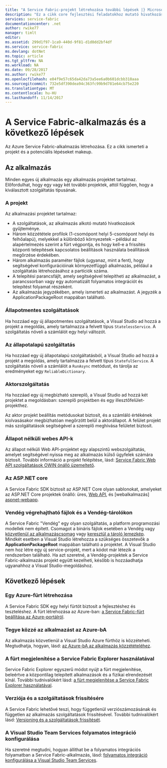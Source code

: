 ```yaml
---
title: "A Service Fabric-projekt létrehozása további lépések |} Microsoft Docs"
description: "Ez a cikk core fejlesztési feladatokhoz mutató hivatkozásokat tartalmaz a Service Fabric"
services: service-fabric
documentationcenter: .net
author: rwike77
manager: timlt
editor: 
ms.assetid: 299d1f97-1ca9-440d-9f81-d1d0dd2bf4df
ms.service: service-fabric
ms.devlang: dotNet
ms.topic: article
ms.tgt_pltfrm: NA
ms.workload: NA
ms.date: 09/28/2017
ms.author: rwike77
ms.openlocfilehash: e04f9e57c65da42da73a5ee6a0b601dcbb318aaa
ms.sourcegitcommit: 732e5df390dea94c363fc99b9d781e64cb75e220
ms.translationtype: MT
ms.contentlocale: hu-HU
ms.lasthandoff: 11/14/2017
---
```

# <a name="your-service-fabric-application-and-next-steps"></a>A Service Fabric-alkalmazás és a következő lépések
Az Azure Service Fabric-alkalmazás létrehozása. Ez a cikk ismerteti a projekt és a potenciális lépéseket makeup.

## <a name="your-application"></a>Az alkalmazás
Minden egyes új alkalmazás egy alkalmazás projektet tartalmaz. Előfordulhat, hogy egy vagy két további projektek, attól függően, hogy a kiválasztott szolgáltatás típusának.

### <a name="the-application-project"></a>A projekt
Az alkalmazási projektet tartalmaz:

* A szolgáltatások, az alkalmazás alkotó mutató hivatkozások gyűjteménye.
* Három közzététele profilok (1-csomópont helyi 5-csomópont helyi és felhőalapú), melyekkel a különböző környezetek – például az alapértelmezés szerint a fürt végpontja, és hogy kell-e a frissítés központi telepítések kapcsolatos beállítások használata beállítások megőrzése érdekében.
* Három alkalmazás paraméter fájlok (ugyanaz, mint a fent), hogy segítségével konfigurációinak környezetfüggő alkalmazás, például a szolgáltatás létrehozásához a partíciók száma.
* A telepítési parancsfájlt, amely segítségével telepítheti az alkalmazást, a parancssorban vagy egy automatizált folyamatos integrációt és telepítést folyamat részeként.
* Az alkalmazás jegyzékében, amely ismerteti az alkalmazást. A jegyzék a ApplicationPackageRoot mappában található.

### <a name="stateless-service"></a>Állapotmentes szolgáltatások
Ha hozzáad egy új állapotmentes szolgáltatások, a Visual Studio ad hozzá a projekt a megoldás, amely tartalmazza a felvett típus `StatelessService`. A szolgáltatás növeli a számlálót egy helyi változót.

### <a name="stateful-service"></a>Az állapotalapú szolgáltatás
Ha hozzáad egy új állapotalapú szolgáltatásból, a Visual Studio ad hozzá a projekt a megoldás, amely tartalmazza a felvett típus `StatefulService`. A szolgáltatás növeli a számlálót a `RunAsync` metódust, és tárolja az eredményeket egy `ReliableDictionary`.

### <a name="actor-service"></a>Aktorszolgáltatás
Ha hozzáad egy új megbízható szereplő, a Visual Studio ad hozzá két projektet a megoldásban: szereplő projektben és egy illesztőfelület-projekthez.

Az aktor projekt beállítás metódusokat biztosít, és a számláló értékének kiolvasásakor megbízhatóan megőrzött belül a aktorállapot. A felület projekt más szolgáltatások segítségével a szereplő meghívása felületet biztosít.

### <a name="stateless-web-api"></a>Állapot nélküli webes API-k
Az állapot nélküli Web API-projektet egy alapszintű webszolgáltatás, amelyet segítségével nyissa meg az alkalmazás külső ügyfelek számára biztosít. További információ a projekt felépítése, lásd: [Service Fabric Web API szolgáltatások OWIN önálló üzemeltető](service-fabric-reliable-services-communication-webapi.md).


### <a name="aspnet-core"></a>Az ASP.NET core
A Service Fabric SDK biztosít az ASP.NET Core olyan sablonokat, amelyeket az ASP.NET Core projektek önálló: üres, [Web API][aspnet-webapi], és [webalkalmazás] [aspnet-webapp].

### <a name="guest-executables-and-guest-containers"></a>Vendég végrehajtható fájlok és a Vendég-tárolókon

A Service Fabric "Vendég" egy olyan szolgáltatás, a platform programozási modellek nem épített. Csomagot a bináris fájlok esetében a Vendég vagy [közvetlenül az alkalmazáscsomag](service-fabric-deploy-existing-app.md) vagy [keresztül a tároló lemezkép](service-fabric-deploy-container.md). Mindkét esetben a Visual Studio létrehozza a szükséges összetevők a **ApplicationPackageRoot** mappában található a projektet. A Visual Studio nem hoz létre egy új service-projekt, mert a kódot már létezik a rendszerben található. Ha azt szeretné, a Vendég-projektek a Service Fabric-alkalmazás projekt együtt kezelheti, később is hozzáadhatja ugyanahhoz a Visual Studio-megoldáshoz.

## <a name="next-steps"></a>Következő lépések
### <a name="create-an-azure-cluster"></a>Egy Azure-fürt létrehozása
A Service Fabric SDK egy helyi fürtöt biztosít a fejlesztéshez és teszteléshez. A fürt létrehozása az Azure-ban: [a Service Fabric-fürt beállítása az Azure-portálról][create-cluster-in-portal].

### <a name="publish-your-application-to-azure"></a>Tegye közzé az alkalmazást az Azure-bA
Az alkalmazás közvetlenül a Visual Studio Azure fürthöz is közzéteheti. Megtudhatja, hogyan, lásd: [az Azure-bA az alkalmazás közzétételéhez][publish-app-to-azure].

### <a name="use-service-fabric-explorer-to-visualize-your-cluster"></a>A fürt megjelenítése a Service Fabric Explorer használatával
Service Fabric Explorer egyszerű módot nyújt a fürt megjelenítése, beleértve a központilag telepített alkalmazások és a fizikai elrendezését kínál. További tudnivalókért lásd: [a fürt megjelenítése a Service Fabric Explorer használatával][visualize-with-sfx].

### <a name="version-and-upgrade-your-services"></a>Verziója és a szolgáltatások frissítésére
A Service Fabric lehetővé teszi, hogy függetlenül verziószámozásának és független az alkalmazás szolgáltatások frissítésével. További tudnivalókért lásd: [Versioning és a szolgáltatások frissítését][app-upgrade-tutorial].

### <a name="configure-continuous-integration-with-visual-studio-team-services"></a>A Visual Studio Team Services folyamatos integráció konfigurálása
Ha szeretné megtudni, hogyan állíthat be a folyamatos integrációs folyamatban a Service Fabric-alkalmazás, lásd: [folyamatos integráció konfigurálása a Visual Studio Team Services][ci-with-vso].

<!-- Links -->
[add-web-frontend]: service-fabric-add-a-web-frontend.md
[create-cluster-in-portal]: service-fabric-cluster-creation-via-portal.md
[publish-app-to-azure]: service-fabric-manage-application-in-visual-studio.md
[visualize-with-sfx]: service-fabric-visualizing-your-cluster.md
[ci-with-vso]: service-fabric-set-up-continuous-integration.md
[reliable-services-webapi]: service-fabric-reliable-services-communication-webapi.md
[app-upgrade-tutorial]: service-fabric-application-upgrade-tutorial.md
[aspnet-webapi]: https://docs.asp.net/en/latest/tutorials/first-web-api.html
[aspnet-webapp]: https://docs.asp.net/en/latest/tutorials/first-mvc-app/index.html
